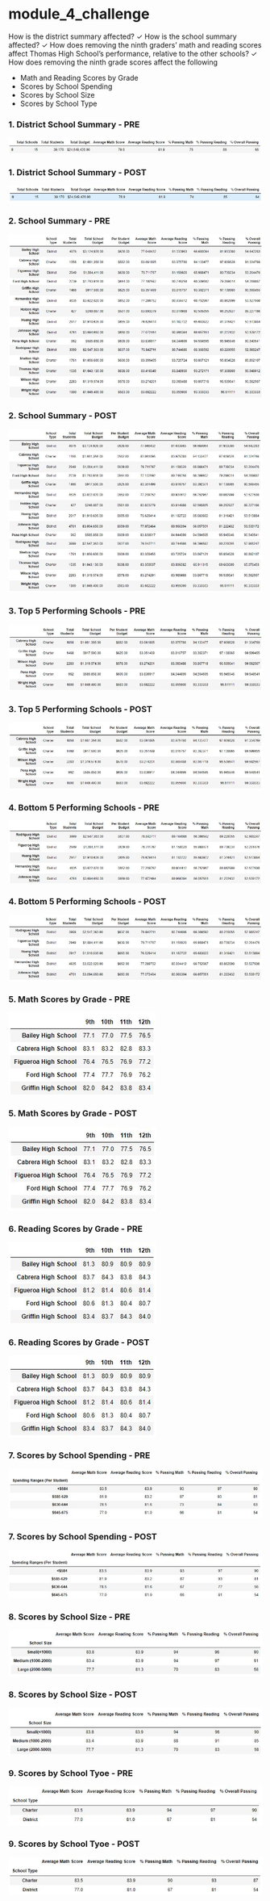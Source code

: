 # module_4_challenge

 How is the district summary
affected?
✓ How is the school summary
affected?
✓ How does removing the ninth
graders’ math and reading scores
affect Thomas High School’s
performance, relative to the other
schools?
✓ How does removing the ninth
grade scores affect the following
- Math and Reading Scores
by Grade
- Scores by School
Spending
- Scores by School Size
- Scores by School Type

### 1. District School Summary - PRE 
![](Images/01_district_school_summary_PRE.JPG)

### 1. District School Summary - POST
![](Images/01_district_school_summary_POST.JPG)

### 2. School Summary - PRE
![](Images/02_school_summary_PRE.JPG)

### 2. School Summary - POST
![](Images/02_school_summary_POST.JPG)

### 3. Top 5 Performing Schools - PRE
![](Images/03_top5_performing_POST.JPG)

### 3. Top 5 Performing Schools - POST
![](Images/03_top5_performing_POST.JPG)

### 4. Bottom 5 Performing Schools - PRE
![](Images/04_bottom5_performing_PRE.JPG)

### 4. Bottom 5 Performing Schools - POST
![](Images/04_bottom5_performing_POST.JPG)

### 5. Math Scores by Grade - PRE
![](Images/05_math_scores_by_grade_PRE.JPG)

### 5. Math Scores by Grade - POST
![](Images/05_math_scores_by_grade_POST.JPG)

### 6. Reading Scores by Grade - PRE
![](Images/06_reading_scores_by_grade_PRE.JPG)

### 6. Reading Scores by Grade - POST
![](Images/06_reading_scores_by_grade_POST.JPG)

### 7. Scores by School Spending - PRE
![](Images/07_scores_by_school_spending_PRE.JPG)

### 7. Scores by School Spending - POST
![](Images/07_scores_by_school_spending_POST.JPG)

### 8. Scores by School Size - PRE
![](Images/08_scores_by_school_size_PRE.JPG)

### 8. Scores by School Size - POST
![](Images/08_scores_by_school_size_POST.JPG)

### 9. Scores by School Tyoe - PRE
![](Images/09_scores_by_school_type_PRE.JPG)

### 9. Scores by School Tyoe - POST
![](Images/09_scores_by_school_type_POST.JPG)
